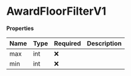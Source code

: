 # AwardFloorFilterV1

**Properties**

| Name | Type | Required | Description |
| :--- | :--- | :------- | :---------- |
| max  | int  | ❌       |             |
| min  | int  | ❌       |             |

<!-- This file was generated by liblab | https://liblab.com/ -->
